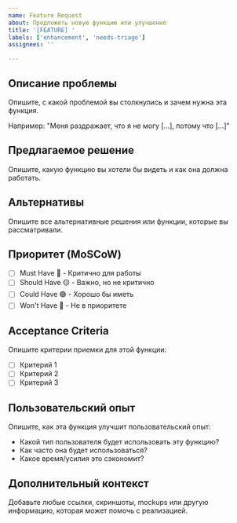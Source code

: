 ```yaml
---
name: Feature Request
about: Предложить новую функцию или улучшение
title: '[FEATURE] '
labels: ['enhancement', 'needs-triage']
assignees: ''

---
```


## Описание проблемы

Опишите, с какой проблемой вы столкнулись и зачем нужна эта функция.

Например: "Меня раздражает, что я не могу [...], потому что [...]"

## Предлагаемое решение

Опишите, какую функцию вы хотели бы видеть и как она должна работать.

## Альтернативы

Опишите все альтернативные решения или функции, которые вы рассматривали.

## Приоритет (MoSCoW)

- [ ] Must Have 🔴 - Критично для работы
- [ ] Should Have 🟡 - Важно, но не критично
- [ ] Could Have 🟢 - Хорошо бы иметь
- [ ] Won't Have 🔵 - Не в приоритете

## Acceptance Criteria

Опишите критерии приемки для этой функции:

- [ ] Критерий 1
- [ ] Критерий 2
- [ ] Критерий 3

## Пользовательский опыт

Опишите, как эта функция улучшит пользовательский опыт:

- Какой тип пользователя будет использовать эту функцию?
- Как часто она будет использоваться?
- Какое время/усилия это сэкономит?

## Дополнительный контекст

Добавьте любые ссылки, скриншоты, mockups или другую информацию, которая может помочь с реализацией.
